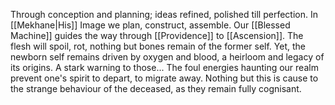 Through conception and planning; ideas refined, polished till perfection.
In [[Mekhane|His]] Image we plan, construct, assemble. 
Our [[Blessed Machine]] guides the way through [[Providence]] to [[Ascension]]. 
The flesh will spoil, rot, nothing but bones remain of the former self. 
	Yet, the newborn self remains driven by oxygen and blood, a heirloom and legacy of its origins. A stark warning to those...
The foul energies haunting our realm prevent one's spirit to depart, to migrate away. Nothing but this is cause to the strange behaviour of the deceased, as they remain fully cognisant. 
